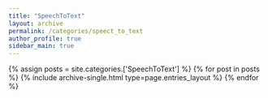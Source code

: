 ```yaml
---
title: "SpeechToText"
layout: archive
permalink: /categories/speect_to_text
author_profile: true
sidebar_main: true
---
```


{% assign posts = site.categories.['SpeechToText'] %}
{% for post in posts %} {% include archive-single.html type=page.entries_layout %} {% endfor %}